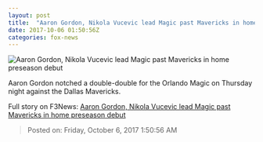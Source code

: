 ```yaml
---
layout: post
title:  "Aaron Gordon, Nikola Vucevic lead Magic past Mavericks in home preseason debut"
date: 2017-10-06 01:50:56Z
categories: fox-news
---
```


![Aaron Gordon, Nikola Vucevic lead Magic past Mavericks in home preseason debut](http://www.foxnews.com/content/dam/fox-news/logo/og-fn-foxnews.jpg)

Aaron Gordon notched a double-double for the Orlando Magic on Thursday night against the Dallas Mavericks.


Full story on F3News: [Aaron Gordon, Nikola Vucevic lead Magic past Mavericks in home preseason debut](http://www.f3nws.com/n/ttkvvF)

> Posted on: Friday, October 6, 2017 1:50:56 AM
